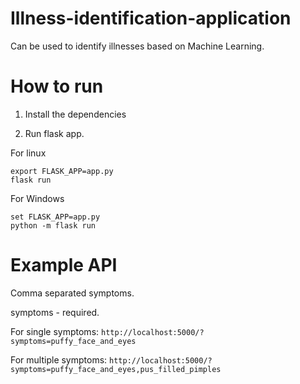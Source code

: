 # Illness-identification-application
Can be used to identify illnesses based on Machine Learning.

# How to run

1. Install the dependencies

2. Run flask app.

For linux
```
export FLASK_APP=app.py
flask run
```

For Windows
```
set FLASK_APP=app.py
python -m flask run
```

# Example API

Comma separated symptoms.

symptoms - required.

For single symptoms:
```http://localhost:5000/?symptoms=puffy_face_and_eyes```

For multiple symptoms:
```http://localhost:5000/?symptoms=puffy_face_and_eyes,pus_filled_pimples```
